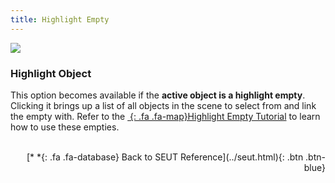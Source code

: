 ```yaml
---
title: Highlight Empty
---
```

![](/modding-reference/assets/images/reference/seut/empty-menu-highlight.png)

### Highlight Object
This option becomes available if the **active object is a highlight empty**. Clicking it brings up a list of all objects in the scene to select from and link the empty with. Refer to the [*&nbsp;*{: .fa .fa-map}Highlight Empty Tutorial]() to learn how to use these empties.
<br><br/>
<p style="text-align:right">[*&nbsp;*{: .fa .fa-database} Back to SEUT Reference](../seut.html){: .btn .btn-blue}</p>
